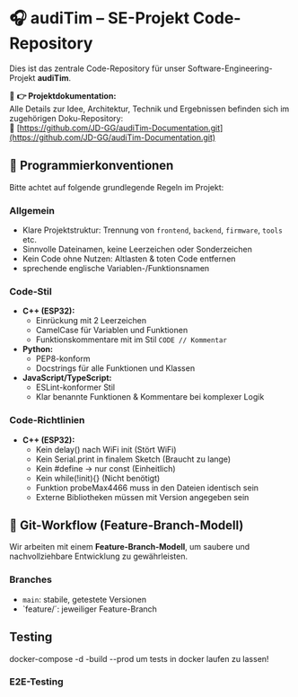 # 🎧 audiTim – SE-Projekt Code-Repository

Dies ist das zentrale Code-Repository für unser Software-Engineering-Projekt **audiTim**.

📝 **👉 Projektdokumentation:**  
Alle Details zur Idee, Architektur, Technik und Ergebnissen befinden sich im zugehörigen Doku-Repository:  
📎 [https://github.com/JD-GG/audiTim-Documentation.git](https://github.com/JD-GG/audiTim-Documentation.git)

## 📐 Programmierkonventionen

Bitte achtet auf folgende grundlegende Regeln im Projekt:

### Allgemein

-  Klare Projektstruktur: Trennung von `frontend`, `backend`, `firmware`, `tools` etc.
-  Sinnvolle Dateinamen, keine Leerzeichen oder Sonderzeichen
-  Kein Code ohne Nutzen: Altlasten & toten Code entfernen
-  sprechende englische Variablen-/Funktionsnamen

### Code-Stil

- **C++ (ESP32):**
  - Einrückung mit 2 Leerzeichen
  - CamelCase für Variablen und Funktionen
  - Funktionskommentare mit im Stil `CODE // Kommentar ` 
- **Python:**
  - PEP8-konform
  - Docstrings für alle Funktionen und Klassen
- **JavaScript/TypeScript:**
  - ESLint-konformer Stil
  - Klar benannte Funktionen & Kommentare bei komplexer Logik

### Code-Richtlinien

- **C++ (ESP32):**
  - Kein delay() nach WiFi init (Stört WiFi)
  - Kein Serial.print in finalem Sketch (Braucht zu lange)
  - Kein \#define -> nur const (Einheitlich)
  - Kein while(!init){} (Nicht benötigt)
  - Funktion probeMax4466 muss in den Dateien identisch sein
  - Externe Bibliotheken müssen mit Version angegeben sein

## 🔀 Git-Workflow (Feature-Branch-Modell)

Wir arbeiten mit einem **Feature-Branch-Modell**, um saubere und nachvollziehbare Entwicklung zu gewährleisten.

### Branches

- `main`: stabile, getestete Versionen
- `feature/<kurzer-namer>´: jeweiliger Feature-Branch

## Testing
docker-compose -d -build --prod um tests in docker laufen zu lassen!
### E2E-Testing 
